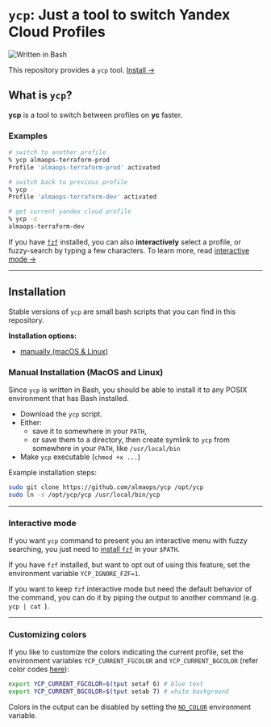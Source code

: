 # `ycp`: Just a tool to switch Yandex Cloud Profiles

![Written in Bash](https://img.shields.io/badge/written%20in-bash-ff69b4.svg)

This repository provides a `ycp` tool. [Install &rarr;](#installation)

## What is `ycp`?

**ycp** is a tool to switch between profiles on **yc** faster.<br/>

### Examples

```sh
# switch to another profile
% ycp almaops-terraform-prod
Profile 'almaops-terraform-prod' activated

# switch back to previous profile
% ycp -
Profile 'almaops-terraform-dev' activated

# get current yandex cloud profile
% ycp -c
almaops-terraform-dev
```

If you have [`fzf`](https://github.com/junegunn/fzf) installed, you can also
**interactively** select a profile, or fuzzy-search by typing a few
characters. To learn more, read [interactive mode &rarr;](#interactive-mode)

-----

## Installation

Stable versions of `ycp` are small bash scripts that you can find in this repository.

**Installation options:**

- [manually (macOS & Linux)](#manual-installation-macos-and-linux)

### Manual Installation (MacOS and Linux)

Since `ycp` is written in Bash, you should be able to install it to any POSIX
environment that has Bash installed.

- Download the `ycp` script.
- Either:
  - save it to somewhere in your `PATH`,
  - or save them to a directory, then create symlink to `ycp` from
    somewhere in your `PATH`, like `/usr/local/bin`
- Make `ycp` executable (`chmod +x ...`)

Example installation steps:

``` bash
sudo git clone https://github.com/almaops/ycp /opt/ycp
sudo ln -s /opt/ycp/ycp /usr/local/bin/ycp
```

-----

### Interactive mode

If you want `ycp` command to present you an interactive menu with fuzzy searching,
you just need to [install `fzf`](https://github.com/junegunn/fzf) in your `$PATH`.

If you have `fzf` installed, but want to opt out of using this feature, set the
environment variable `YCP_IGNORE_FZF=1`.

If you want to keep `fzf` interactive mode but need the default behavior of the
command, you can do it by piping the output to another command (e.g. `ycp | cat `).

-----

### Customizing colors

If you like to customize the colors indicating the current profile,
set the environment variables `YCP_CURRENT_FGCOLOR` and 
`YCP_CURRENT_BGCOLOR` (refer color codes
[here](https://linux.101hacks.com/ps1-examples/prompt-color-using-tput/)):

```sh
export YCP_CURRENT_FGCOLOR=$(tput setaf 6) # blue text
export YCP_CURRENT_BGCOLOR=$(tput setab 7) # white background
```

Colors in the output can be disabled by setting the
[`NO_COLOR`](https://no-color.org/) environment variable.
